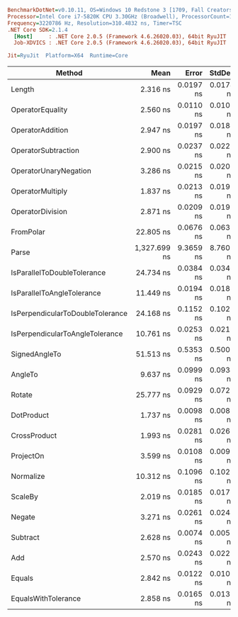 ``` ini

BenchmarkDotNet=v0.10.11, OS=Windows 10 Redstone 3 [1709, Fall Creators Update] (10.0.16299.192)
Processor=Intel Core i7-5820K CPU 3.30GHz (Broadwell), ProcessorCount=12
Frequency=3220786 Hz, Resolution=310.4832 ns, Timer=TSC
.NET Core SDK=2.1.4
  [Host]     : .NET Core 2.0.5 (Framework 4.6.26020.03), 64bit RyuJIT
  Job-XDVICS : .NET Core 2.0.5 (Framework 4.6.26020.03), 64bit RyuJIT

Jit=RyuJit  Platform=X64  Runtime=Core  

```
|                           Method |         Mean |     Error |    StdDev |  Gen 0 | Allocated |
|--------------------------------- |-------------:|----------:|----------:|-------:|----------:|
|                           Length |     2.316 ns | 0.0197 ns | 0.0174 ns |      - |       0 B |
|                 OperatorEquality |     2.560 ns | 0.0110 ns | 0.0103 ns |      - |       0 B |
|                 OperatorAddition |     2.947 ns | 0.0197 ns | 0.0184 ns |      - |       0 B |
|              OperatorSubtraction |     2.900 ns | 0.0237 ns | 0.0221 ns |      - |       0 B |
|            OperatorUnaryNegation |     3.286 ns | 0.0215 ns | 0.0201 ns |      - |       0 B |
|                 OperatorMultiply |     1.837 ns | 0.0213 ns | 0.0199 ns |      - |       0 B |
|                 OperatorDivision |     2.871 ns | 0.0209 ns | 0.0196 ns |      - |       0 B |
|                        FromPolar |    22.805 ns | 0.0676 ns | 0.0633 ns |      - |       0 B |
|                            Parse | 1,327.699 ns | 9.3659 ns | 8.7608 ns | 0.1087 |     688 B |
|      IsParallelToDoubleTolerance |    24.734 ns | 0.0384 ns | 0.0340 ns |      - |       0 B |
|       IsParallelToAngleTolerance |    11.449 ns | 0.0194 ns | 0.0182 ns |      - |       0 B |
| IsPerpendicularToDoubleTolerance |    24.168 ns | 0.1152 ns | 0.1021 ns |      - |       0 B |
|  IsPerpendicularToAngleTolerance |    10.761 ns | 0.0253 ns | 0.0211 ns |      - |       0 B |
|                    SignedAngleTo |    51.513 ns | 0.5353 ns | 0.5007 ns |      - |       0 B |
|                          AngleTo |     9.637 ns | 0.0999 ns | 0.0934 ns |      - |       0 B |
|                           Rotate |    25.777 ns | 0.0929 ns | 0.0725 ns |      - |       0 B |
|                       DotProduct |     1.737 ns | 0.0098 ns | 0.0087 ns |      - |       0 B |
|                     CrossProduct |     1.993 ns | 0.0281 ns | 0.0263 ns |      - |       0 B |
|                        ProjectOn |     3.599 ns | 0.0108 ns | 0.0095 ns |      - |       0 B |
|                        Normalize |    10.312 ns | 0.1096 ns | 0.1025 ns |      - |       0 B |
|                          ScaleBy |     2.019 ns | 0.0185 ns | 0.0173 ns |      - |       0 B |
|                           Negate |     3.271 ns | 0.0261 ns | 0.0244 ns |      - |       0 B |
|                         Subtract |     2.628 ns | 0.0074 ns | 0.0058 ns |      - |       0 B |
|                              Add |     2.570 ns | 0.0243 ns | 0.0227 ns |      - |       0 B |
|                           Equals |     2.842 ns | 0.0122 ns | 0.0102 ns |      - |       0 B |
|              EqualsWithTolerance |     2.858 ns | 0.0165 ns | 0.0138 ns |      - |       0 B |
